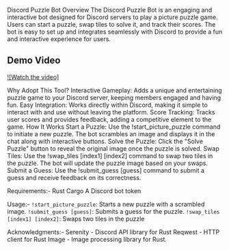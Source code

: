 Discord Puzzle Bot
Overview
The Discord Puzzle Bot is an engaging and interactive bot designed for Discord servers to play a picture puzzle game. Users can start a puzzle, swap tiles to solve it, and track their scores. The bot is easy to set up and integrates seamlessly with Discord to provide a fun and interactive experience for users.
## Demo Video

[![Watch the video]](https://drive.google.com/file/d/1jnXaqI-kD7Pe1zsrWPHeS4M5oc2i8fja/view?usp=drive_link)

Why Adopt This Tool?
Interactive Gameplay: Adds a unique and entertaining puzzle game to your Discord server, keeping members engaged and having fun.
Easy Integration: Works directly within Discord, making it simple to interact with and use without leaving the platform.
Score Tracking: Tracks user scores and provides feedback, adding a competitive element to the game.
How It Works
Start a Puzzle: Use the !start_picture_puzzle command to initiate a new puzzle. The bot scrambles an image and displays it in the chat along with interactive buttons.
Solve the Puzzle: Click the "Solve Puzzle" button to reveal the original image once the puzzle is solved.
Swap Tiles: Use the !swap_tiles [index1] [index2] command to swap two tiles in the puzzle. The bot will update the puzzle image based on your swaps.
Submit a Guess: Use the !submit_guess [guess] command to submit a guess and receive feedback on its correctness.


Requirements:-
Rust
Cargo
A Discord bot token

Usage:-
```!start_picture_puzzle```: Starts a new puzzle with a scrambled image.
```!submit_guess [guess]```: Submits a guess for the puzzle.
```!swap_tiles [index1] [index2]```: Swaps two tiles in the puzzle


Acknowledgments:-
Serenity - Discord API library for Rust
Reqwest - HTTP client for Rust
Image - Image processing library for Rust.